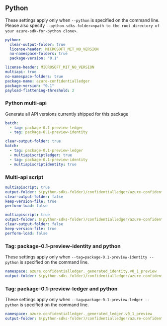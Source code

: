 ## Python

These settings apply only when `--python` is specified on the command line.
Please also specify `--python-sdks-folder=<path to the root directory of your azure-sdk-for-python clone>`.

```yaml !$(track2)
python:
  clear-output-folder: true
  license-header: MICROSOFT_MIT_NO_VERSION
  no-namespace-folders: true
  package-version: "0.1"
```

```yaml $(track2)
license-header: MICROSOFT_MIT_NO_VERSION
multiapi: true
no-namespace-folders: true
package-name: azure-confidentialledger
package-version: "0.1"
payload-flattening-threshold: 2
```

### Python multi-api

Generate all API versions currently shipped for this package

```yaml $(multiapi) && !$(track2)
batch:
  - tag: package-0.1-preview-ledger
  - tag: package-0.1-preview-identity
```

```yaml $(multiapi) && $(track2)
clear-output-folder: true
batch:
  - tag: package-0.1-preview-ledger
  - multiapiscriptledger: true
  - tag: package-0.1-preview-identity
  - multiapiscriptidentity: true
```

### Multi-api script

```yaml $(multiapiscriptidentity)
multiapiscript: true
output-folder: $(python-sdks-folder)/confidentialledger/azure-confidentialledger/azure/confidentialledger/_generated_identity
clear-output-folder: false
keep-version-file: true
perform-load: false
```

```yaml $(multiapiscriptledger)
multiapiscript: true
output-folder: $(python-sdks-folder)/confidentialledger/azure-confidentialledger/azure/confidentialledger/_generated_ledger
clear-output-folder: false
keep-version-file: true
perform-load: false
```

### Tag: package-0.1-preview-identity and python

These settings apply only when `--tag=package-0.1-preview-identity --python` is specified on the command line.
```yaml $(tag) == 'package-0.1-preview-identity'
namespace: azure.confidentialledger._generated_identity.v0_1_preview
output-folder: $(python-sdks-folder)/confidentialledger/azure-confidentialledger/azure/confidentialledger/_generated_identity/v0_1_preview
```

### Tag: package-0.1-preview-ledger and python

These settings apply only when `--tag=package-0.1-preview-ledger --python` is specified on the command line.
```yaml $(tag) == 'package-0.1-preview-ledger'
namespace: azure.confidentialledger._generated_ledger.v0_1_preview
output-folder: $(python-sdks-folder)/confidentialledger/azure-confidentialledger/azure/confidentialledger/_generated_ledger/v0_1_preview
```
